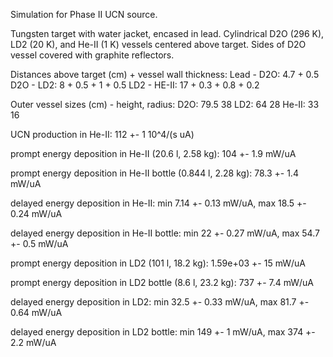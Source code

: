 Simulation for Phase II UCN source.

Tungsten target with water jacket, encased in lead.
Cylindrical D2O (296 K), LD2 (20 K), and He-II (1 K) vessels centered above target.
Sides of D2O vessel covered with graphite reflectors.

Distances above target (cm) + vessel wall thickness:
Lead - D2O: 4.7 + 0.5
D2O - LD2: 8 + 0.5 + 1 + 0.5
LD2 - HE-II: 17 + 0.3 + 0.8 + 0.2

Outer vessel sizes (cm) - height, radius:
D2O: 79.5 38
LD2: 64 28
He-II: 33 16

UCN production in He-II:
112 +- 1 10^4/(s uA)

prompt energy deposition in He-II (20.6 l, 2.58 kg):
104 +- 1.9 mW/uA

prompt energy deposition in He-II bottle (0.844 l, 2.28 kg):
78.3 +- 1.4 mW/uA

delayed energy deposition in He-II:
min 7.14 +- 0.13 mW/uA, max 18.5 +- 0.24 mW/uA

delayed energy deposition in He-II bottle:
min 22 +- 0.27 mW/uA, max 54.7 +- 0.5 mW/uA

prompt energy deposition in LD2 (101 l, 18.2 kg):
1.59e+03 +- 15 mW/uA

prompt energy deposition in LD2 bottle (8.6 l, 23.2 kg):
737 +- 7.4 mW/uA

delayed energy deposition in LD2:
min 32.5 +- 0.33 mW/uA, max 81.7 +- 0.64 mW/uA

delayed energy deposition in LD2 bottle:
min 149 +- 1 mW/uA, max 374 +- 2.2 mW/uA

